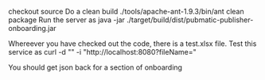 checkout source
Do a clean build
./tools/apache-ant-1.9.3/bin/ant clean package
Run the server as
java -jar ./target/build/dist/pubmatic-publisher-onboarding.jar

Whereever you have checked out the code, there is a test.xlsx file. 
Test this service as
curl -d "" -i "http://localhost:8080?fileName=<full path to your test.xlsx>"

You should get json back for a section of onboarding


